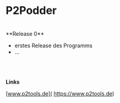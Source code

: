 # P2Podder

<br />
**Release 0**

* erstes Release des Programms
* ...

<br />
<br />

**Links**

[www.p2tools.de]( https://www.p2tools.de)
